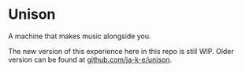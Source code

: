 # Unison

A machine that makes music alongside you.

The new version of this experience here in this repo is still WIP. Older version can be found at [github.com/ja-k-e/unison](https://github.com/ja-k-e/unison).
